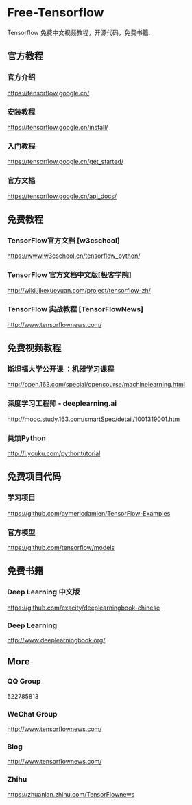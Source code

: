 # Free-Tensorflow
Tensorflow 免费中文视频教程，开源代码，免费书籍.

## 官方教程

### 官方介绍

https://tensorflow.google.cn/

### 安装教程

https://tensorflow.google.cn/install/

### 入门教程

https://tensorflow.google.cn/get_started/

### 官方文档

https://tensorflow.google.cn/api_docs/

## 免费教程

### TensorFlow官方文档 [w3cschool]

https://www.w3cschool.cn/tensorflow_python/

### TensorFlow 官方文档中文版[极客学院]

http://wiki.jikexueyuan.com/project/tensorflow-zh/

### TensorFlow 实战教程 [TensorFlowNews]

http://www.tensorflownews.com/

## 免费视频教程

### 斯坦福大学公开课 ：机器学习课程

http://open.163.com/special/opencourse/machinelearning.html

### 深度学习工程师 - deeplearning.ai 

http://mooc.study.163.com/smartSpec/detail/1001319001.htm

### 莫烦Python

http://i.youku.com/pythontutorial

## 免费项目代码

### 学习项目

https://github.com/aymericdamien/TensorFlow-Examples

### 官方模型

https://github.com/tensorflow/models

## 免费书籍

### Deep Learning 中文版

https://github.com/exacity/deeplearningbook-chinese

### Deep Learning

http://www.deeplearningbook.org/


## More

### QQ Group

522785813

### WeChat Group

http://www.tensorflownews.com/

### Blog
	
http://www.tensorflownews.com/

### Zhihu

https://zhuanlan.zhihu.com/TensorFlownews

